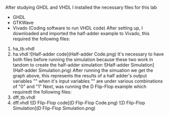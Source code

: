 After studying GHDL and VHDL I installed the necessary files for this lab
- GHDL
- GTKWave
- Vivado (Coding software to run VHDL code)
After setting up, I downloaded and imported the half-adder example to Vivado, this required the following files:
1. ha_tb.vhdl
2. ha.vhdl
![Half-adder code](Half-adder Code.png)
It's necessary to have both files before running the simulation because these two work in tandom to create the half-adder simulation
![Half-adder Simulation](Half-adder Simulation.png)
After running the simuation we get the graph above, this represents the results of a half adder's output variables "" when it's input variables "" are under various combinations of "0" and "1"
Next, was running the D Flip-Flop example which requiredt the following files:
1. dff_tb.vhdl
2. dff.vhdl
![D Flip-Flop code](D Flip-Flop Code.png)
![D Flip-Flop Simulation](D Flip-Flop Simulation.png)
